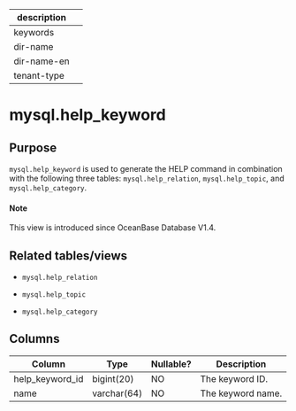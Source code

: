 |description||
|---|---|
|keywords||
|dir-name||
|dir-name-en||
|tenant-type||

# mysql.help_keyword

## **Purpose**

`mysql.help_keyword` is used to generate the HELP command in combination with the following three tables: `mysql.help_relation`, `mysql.help_topic`, and `mysql.help_category`.

<main id="notice" type='explain'>
  <h4>Note</h4>
  <p>This view is introduced since OceanBase Database V1.4. </p>
</main>

## **Related tables/views**

* `mysql.help_relation`

* `mysql.help_topic`

* `mysql.help_category`

## **Columns**

| **Column** | **Type** | **Nullable?** | **Description** |
|-----------------|-------------|----------------|--------|
| help_keyword_id | bigint(20) | NO | The keyword ID. |
| name | varchar(64) | NO | The keyword name. |
